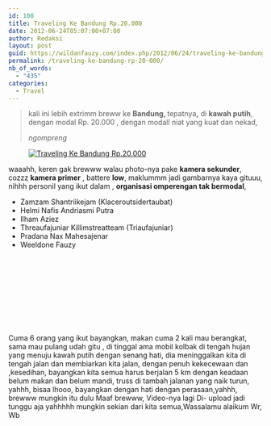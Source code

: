 ```yaml
---
id: 108
title: Traveling Ke Bandung Rp.20.000
date: 2012-06-24T05:07:00+07:00
author: Redaksi
layout: post
guid: https://wildanfauzy.com/index.php/2012/06/24/traveling-ke-bandung-rp-20-000/
permalink: /traveling-ke-bandung-rp-20-000/
nb_of_words:
  - "435"
categories:
  - Travel
---
```

<blockquote class="wp-block-quote">
  <p>
    kali ini lebih extrimm breww ke <strong>Bandung, </strong>tepatnya<strong>,</strong> di <strong>kawah putih</strong>, dengan modal Rp. 20.000 , dengan modall niat yang kuat dan nekad, &nbsp;
  </p>
  
  <cite>ngompreng</cite>
</blockquote>

<div class="wp-block-image">
  <figure class="aligncenter"><a href="https://wildanfauzyart.files.wordpress.com/2012/06/9ed5f-e60a7-foto-0157.jpg"><img src="https://wildanfauzyart.files.wordpress.com/2012/06/9ed5f-e60a7-foto-0157.jpg?w=768" alt="Traveling Ke Bandung Rp.20.000 " data-recalc-dims="1" /></a></figure>
</div>

waaahh, keren gak brewww walau photo-nya pake **kamera sekunder**, cozzz **kamera primer** , battere **low**, maklummm jadi gambarnya kaya gituuu, nihhh personil yang ikut dalam , **organisasi omperengan tak bermodal**,



  * Zamzam Shantriikejam (Klaceroutsidertaubat)
  * Helmi Nafis Andriasmi Putra
  * Ilham Aziez
  * Threaufajuniar Killimstreatteam (Triaufajuniar)
  * Pradana Nax Mahesajenar
  * Weeldone Fauzy

<div class="wp-block-image">
  <figure class="aligncenter"><a href="https://wildanfauzyart.files.wordpress.com/2012/06/45f2c-b1f5d-img0281a.jpg"><img src="https://wildanfauzyart.files.wordpress.com/2012/06/45f2c-b1f5d-img0281a.jpg?w=768" alt="" data-recalc-dims="1" /></a></figure>
</div>

<div class="wp-block-image">
  <figure class="aligncenter"><a href="https://wildanfauzyart.files.wordpress.com/2012/06/36ec0-c7af7-img0183a.jpg"><img src="https://wildanfauzyart.files.wordpress.com/2012/06/36ec0-c7af7-img0183a.jpg?w=768" alt="" data-recalc-dims="1" /></a></figure>
</div>

<div class="wp-block-image">
  <figure class="aligncenter"><a href="https://wildanfauzyart.files.wordpress.com/2012/06/6eb02-dd4fd-foto-0163.jpg"><img src="https://wildanfauzyart.files.wordpress.com/2012/06/6eb02-dd4fd-foto-0163.jpg?w=768" alt="" data-recalc-dims="1" /></a></figure>
</div>

<div class="wp-block-image">
  <figure class="aligncenter"><a href="https://wildanfauzyart.files.wordpress.com/2012/06/9ed5f-e60a7-foto-0157.jpg"><img src="https://wildanfauzyart.files.wordpress.com/2012/06/9ed5f-e60a7-foto-0157.jpg?w=768" alt="" data-recalc-dims="1" /></a></figure>
</div>

<div class="wp-block-image">
  <figure class="aligncenter"><a href="https://wildanfauzyart.files.wordpress.com/2012/06/d6ad8-e3f52-img0131a.jpg"><img src="https://wildanfauzyart.files.wordpress.com/2012/06/d6ad8-e3f52-img0131a.jpg?w=768" alt="" data-recalc-dims="1" /></a></figure>
</div>

<div class="wp-block-image">
  <figure class="aligncenter"><a href="https://wildanfauzyart.files.wordpress.com/2012/06/2667a-f7901-foto-0158.jpg"><img src="https://wildanfauzyart.files.wordpress.com/2012/06/2667a-f7901-foto-0158.jpg?w=768" alt="" data-recalc-dims="1" /></a></figure>
</div>

<div class="wp-block-image">
  <figure class="aligncenter"><a href="https://wildanfauzyart.files.wordpress.com/2012/06/06744-f5fd7-foto-0162.jpg"><img src="https://wildanfauzyart.files.wordpress.com/2012/06/06744-f5fd7-foto-0162.jpg?w=768" alt="" data-recalc-dims="1" /></a></figure>
</div>

<div class="wp-block-image">
  <figure class="aligncenter"><a href="https://wildanfauzyart.files.wordpress.com/2012/06/1d067-fba61-img0184a.jpg"><img src="https://wildanfauzyart.files.wordpress.com/2012/06/1d067-fba61-img0184a.jpg?w=768" alt="" data-recalc-dims="1" /></a></figure>
</div>

<div class="wp-block-image">
  <figure class="aligncenter"><a href="https://wildanfauzyart.files.wordpress.com/2012/06/76489-foto-0162.jpg"><img src="https://wildanfauzyart.files.wordpress.com/2012/06/76489-foto-0162.jpg?w=768" alt="" data-recalc-dims="1" /></a></figure>
</div>

<div class="wp-block-image">
  <figure class="aligncenter"><a href="https://wildanfauzyart.files.wordpress.com/2012/06/bf66f-foto-0159.jpg"><img src="https://wildanfauzyart.files.wordpress.com/2012/06/bf66f-foto-0159.jpg?w=768" alt="" data-recalc-dims="1" /></a></figure>
</div>

<div class="wp-block-image">
  <figure class="aligncenter"><a href="http://wildanfauzyart.files.wordpress.com/2012/06/ff1e0-foto-0195.jpg"><img src="https://wildanfauzyart.files.wordpress.com/2020/04/0cf8e-foto-0195.jpg?w=768" alt="" data-recalc-dims="1" /></a></figure>
</div>

Cuma 6 orang yang ikut bayangkan, makan cuma 2 kali mau berangkat, sama mau pulang udah gitu , di tinggal ama mobil kolbak di tengah hujan yang menuju kawah putih dengan senang hati, dia meninggalkan kita di tengah jalan dan membiarkan kita jalan, dengan penuh kekecewaan dan ,kesedihan, bayangkan kita semua harus berjalan 5 km dengan keadaan belum makan dan belum mandi, truss di tambah jalanan yang naik turun, yahhh, bisaa lhooo, bayangkan dengan hati dengan perasaan,yahhh,&nbsp; brewww mungkin itu dulu&nbsp;Maaf brewww, Video-nya lagi Di- upload jadi tunggu aja yahhhhh mungkin sekian dari kita semua,Wassalamu alaikum Wr, Wb&nbsp;